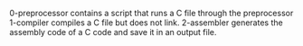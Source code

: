0-preprocessor contains a script that runs a C file through the preprocessor
1-compiler compiles a C file but does not link.
2-assembler generates the assembly code of a C code and save it in an output file.